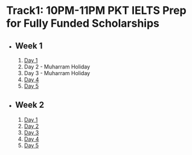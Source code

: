 # Track1: 10PM-11PM PKT IELTS Prep for Fully Funded Scholarships

- ## Week 1

   1. [Day 1](https://www.facebook.com/iCodeguru/videos/1012139387318191)
   2. Day 2 - Muharram Holiday
   3. Day 3 - Muharram Holiday
   4. [Day 4](https://www.facebook.com/iCodeguru/videos/1224915671844215)
   5. [Day 5](https://www.facebook.com/iCodeguru/videos/997494225351874)

- ## Week 2

   1. [Day 1](https://www.facebook.com/iCodeguru/videos/999994308345437)
   2. [Day 2](https://www.facebook.com/iCodeguru/videos/1352714572798861)
   3. [Day 3](https://www.facebook.com/iCodeguru/videos/504387742070945)
   4. [Day 4](https://www.facebook.com/iCodeguru/videos/2961543737318125)
   5. [Day 5](https://www.facebook.com/iCodeguru/videos/982311383631790)

<!-- - ## Week 3

   1. [Day 1](https://www.facebook.com/iCodeguru/videos/7938544439514004)
   2. [Day 2](https://www.facebook.com/iCodeguru/videos/1151290862766701)
   3. [Day 3](https://www.facebook.com/iCodeguru/videos/1013197820553224)
   4. [Day 4](https://www.facebook.com/iCodeguru/videos/1923894838128589)
   5. [Day 5](https://www.facebook.com/watch/?v=455216554001940) -->

<!-- - ## Week 4

   1. [Day 1]()
   2. [Day 2]()
   3. [Day 3]()
   4. [Day 4]()
   5. [Day 5]() -->

<!-- - ## Week 

   1. [Day 1]()
   2. [Day 2]()
   3. [Day 3]()
   4. [Day 4]()
   5. [Day 5]() -->